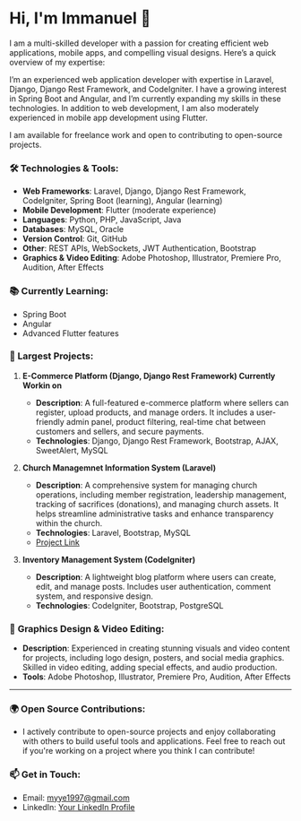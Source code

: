 # Hi, I'm Immanuel 👋

I am a multi-skilled developer with a passion for creating efficient web applications, mobile apps, and compelling visual designs. Here’s a quick overview of my expertise:

I’m an experienced web application developer with expertise in Laravel, Django, Django Rest Framework, and CodeIgniter. I have a growing interest in Spring Boot and Angular, and I’m currently expanding my skills in these technologies. In addition to web development, I am also moderately experienced in mobile app development using Flutter.

I am available for freelance work and open to contributing to open-source projects.

### 🛠️ Technologies & Tools:
- **Web Frameworks**: Laravel, Django, Django Rest Framework, CodeIgniter, Spring Boot (learning), Angular (learning)
- **Mobile Development**: Flutter (moderate experience)
- **Languages**: Python, PHP, JavaScript, Java
- **Databases**: MySQL, Oracle
- **Version Control**: Git, GitHub
- **Other**: REST APIs, WebSockets, JWT Authentication, Bootstrap
- **Graphics & Video Editing**: Adobe Photoshop, Illustrator, Premiere Pro, Audition, After Effects

### 📚 Currently Learning:
- Spring Boot
- Angular
- Advanced Flutter features


### 💼 Largest Projects:

1. **E-Commerce Platform (Django, Django Rest Framework) Currently Workin on**
   - **Description**: A full-featured e-commerce platform where sellers can register, upload products, and manage orders. It includes a user-friendly admin panel, product filtering, real-time chat between customers and sellers, and secure payments.
   - **Technologies**: Django, Django Rest Framework, Bootstrap, AJAX, SweetAlert, MySQL
 

2. **Church Managemnet Information System  (Laravel)**
   - **Description**: A comprehensive system for managing church operations, including member registration, leadership management, tracking of sacrifices (donations), and managing church assets. It helps streamline administrative tasks and enhance transparency within the church.
   - **Technologies**: Laravel, Bootstrap, MySQL
   - [Project Link](https://kkktkibada.or.tz/)

3. **Inventory Management System (CodeIgniter)**
   - **Description**: A lightweight blog platform where users can create, edit, and manage posts. Includes user authentication, comment system, and responsive design.
   - **Technologies**: CodeIgniter, Bootstrap, PostgreSQL
  
### 🎨 **Graphics Design & Video Editing**:
- **Description**: Experienced in creating stunning visuals and video content for projects, including logo design, posters, and social media graphics. Skilled in video editing, adding special effects, and audio production.
- **Tools**: Adobe Photoshop, Illustrator, Premiere Pro, Audition, After Effects

---
  

### 🌍 Open Source Contributions:
- I actively contribute to open-source projects and enjoy collaborating with others to build useful tools and applications. Feel free to reach out if you're working on a project where you think I can contribute!


### 📫 Get in Touch:
- Email: [myye1997@gmail.com](mailto:myye1997@gmail.com)
- LinkedIn: [Your LinkedIn Profile](https://linkedin.com/in/immanuel-kweka-65096a1b7)

